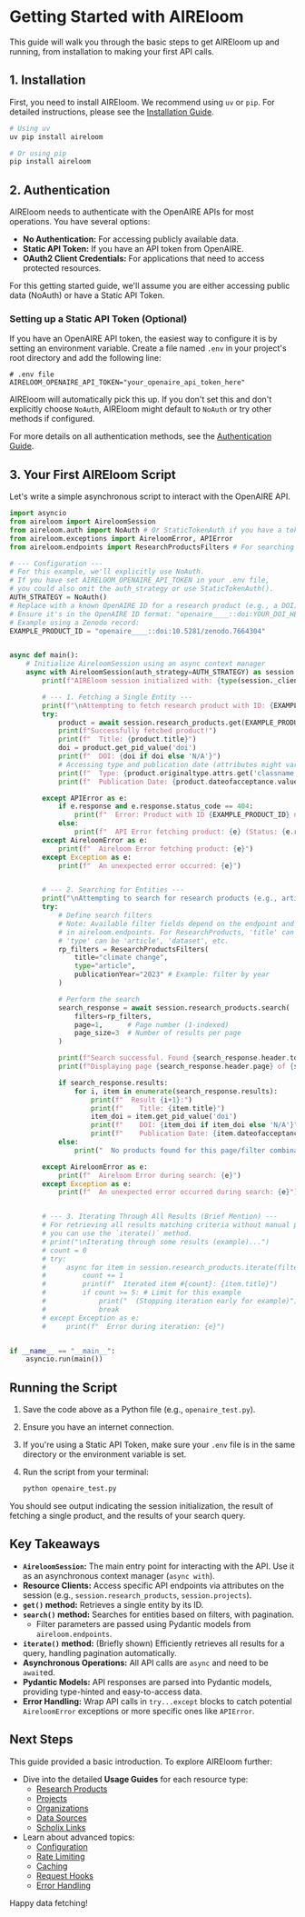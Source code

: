 # Getting Started with AIREloom

This guide will walk you through the basic steps to get AIREloom up and running, from installation to making your first API calls.

## 1. Installation

First, you need to install AIREloom. We recommend using `uv` or `pip`. For detailed instructions, please see the [Installation Guide](installation.md).

```bash
# Using uv
uv pip install aireloom

# Or using pip
pip install aireloom
```

## 2. Authentication

AIREloom needs to authenticate with the OpenAIRE APIs for most operations. You have several options:

*   **No Authentication:** For accessing publicly available data.
*   **Static API Token:** If you have an API token from OpenAIRE.
*   **OAuth2 Client Credentials:** For applications that need to access protected resources.

For this getting started guide, we'll assume you are either accessing public data (NoAuth) or have a Static API Token.

### Setting up a Static API Token (Optional)

If you have an OpenAIRE API token, the easiest way to configure it is by setting an environment variable. Create a file named `.env` in your project's root directory and add the following line:

```dotenv
# .env file
AIRELOOM_OPENAIRE_API_TOKEN="your_openaire_api_token_here"
```

AIREloom will automatically pick this up. If you don't set this and don't explicitly choose `NoAuth`, AIREloom might default to `NoAuth` or try other methods if configured.

For more details on all authentication methods, see the [Authentication Guide](authentication.md).

## 3. Your First AIREloom Script

Let's write a simple asynchronous script to interact with the OpenAIRE API.

```python
import asyncio
from aireloom import AireloomSession
from aireloom.auth import NoAuth # Or StaticTokenAuth if you have a token
from aireloom.exceptions import AireloomError, APIError
from aireloom.endpoints import ResearchProductsFilters # For searching

# --- Configuration ---
# For this example, we'll explicitly use NoAuth.
# If you have set AIRELOOM_OPENAIRE_API_TOKEN in your .env file,
# you could also omit the auth_strategy or use StaticTokenAuth().
AUTH_STRATEGY = NoAuth()
# Replace with a known OpenAIRE ID for a research product (e.g., a DOI)
# Ensure it's in the OpenAIRE ID format: "openaire____::doi:YOUR_DOI_HERE"
# Example using a Zenodo record:
EXAMPLE_PRODUCT_ID = "openaire____::doi:10.5281/zenodo.7664304"


async def main():
    # Initialize AireloomSession using an async context manager
    async with AireloomSession(auth_strategy=AUTH_STRATEGY) as session:
        print(f"AIREloom session initialized with: {type(session._client._auth_strategy).__name__}")

        # --- 1. Fetching a Single Entity ---
        print(f"\nAttempting to fetch research product with ID: {EXAMPLE_PRODUCT_ID}")
        try:
            product = await session.research_products.get(EXAMPLE_PRODUCT_ID)
            print(f"Successfully fetched product!")
            print(f"  Title: {product.title}")
            doi = product.get_pid_value('doi')
            print(f"  DOI: {doi if doi else 'N/A'}")
            # Accessing type and publication date (attributes might vary based on actual model structure)
            print(f"  Type: {product.originaltype.attrs.get('classname') if product.originaltype and product.originaltype.attrs else 'N/A'}")
            print(f"  Publication Date: {product.dateofacceptance.value if product.dateofacceptance else 'N/A'}")

        except APIError as e:
            if e.response and e.response.status_code == 404:
                print(f"  Error: Product with ID {EXAMPLE_PRODUCT_ID} not found (404).")
            else:
                print(f"  API Error fetching product: {e} (Status: {e.response.status_code if e.response else 'N/A'})")
        except AireloomError as e:
            print(f"  Aireloom Error fetching product: {e}")
        except Exception as e:
            print(f"  An unexpected error occurred: {e}")


        # --- 2. Searching for Entities ---
        print("\nAttempting to search for research products (e.g., articles about 'climate change')...")
        try:
            # Define search filters
            # Note: Available filter fields depend on the endpoint and are defined in Pydantic models
            # in aireloom.endpoints. For ResearchProducts, 'title' can be used for keyword search in title.
            # 'type' can be 'article', 'dataset', etc.
            rp_filters = ResearchProductsFilters(
                title="climate change",
                type="article",
                publicationYear="2023" # Example: filter by year
            )

            # Perform the search
            search_response = await session.research_products.search(
                filters=rp_filters,
                page=1,      # Page number (1-indexed)
                page_size=3  # Number of results per page
            )

            print(f"Search successful. Found {search_response.header.total} total matching products.")
            print(f"Displaying page {search_response.header.page} of {search_response.header.totalPages}:")

            if search_response.results:
                for i, item in enumerate(search_response.results):
                    print(f"  Result {i+1}:")
                    print(f"    Title: {item.title}")
                    item_doi = item.get_pid_value('doi')
                    print(f"    DOI: {item_doi if item_doi else 'N/A'}")
                    print(f"    Publication Date: {item.dateofacceptance.value if item.dateofacceptance else 'N/A'}")
            else:
                print("  No products found for this page/filter combination.")

        except AireloomError as e:
            print(f"  Aireloom Error during search: {e}")
        except Exception as e:
            print(f"  An unexpected error occurred during search: {e}")


        # --- 3. Iterating Through All Results (Brief Mention) ---
        # For retrieving all results matching criteria without manual pagination,
        # you can use the `iterate()` method.
        # print("\nIterating through some results (example)...")
        # count = 0
        # try:
        #     async for item in session.research_products.iterate(filters=rp_filters, page_size=5, sortBy="dateofacceptance,desc"):
        #         count += 1
        #         print(f"  Iterated item #{count}: {item.title}")
        #         if count >= 5: # Limit for this example
        #             print("  (Stopping iteration early for example)")
        #             break
        # except Exception as e:
        #     print(f"  Error during iteration: {e}")


if __name__ == "__main__":
    asyncio.run(main())
```

## Running the Script

1.  Save the code above as a Python file (e.g., `openaire_test.py`).
2.  Ensure you have an internet connection.
3.  If you're using a Static API Token, make sure your `.env` file is in the same directory or the environment variable is set.
4.  Run the script from your terminal:

    ```bash
    python openaire_test.py
    ```

You should see output indicating the session initialization, the result of fetching a single product, and the results of your search query.

## Key Takeaways

*   **`AireloomSession`:** The main entry point for interacting with the API. Use it as an asynchronous context manager (`async with`).
*   **Resource Clients:** Access specific API endpoints via attributes on the session (e.g., `session.research_products`, `session.projects`).
*   **`get()` method:** Retrieves a single entity by its ID.
*   **`search()` method:** Searches for entities based on filters, with pagination.
    *   Filter parameters are passed using Pydantic models from `aireloom.endpoints`.
*   **`iterate()` method:** (Briefly shown) Efficiently retrieves all results for a query, handling pagination automatically.
*   **Asynchronous Operations:** All API calls are `async` and need to be `await`ed.
*   **Pydantic Models:** API responses are parsed into Pydantic models, providing type-hinted and easy-to-access data.
*   **Error Handling:** Wrap API calls in `try...except` blocks to catch potential `AireloomError` exceptions or more specific ones like `APIError`.

## Next Steps

This guide provided a basic introduction. To explore AIREloom further:

*   Dive into the detailed **Usage Guides** for each resource type:
    *   [Research Products](usage/research_products.md)
    *   [Projects](usage/projects.md)
    *   [Organizations](usage/organizations.md)
    *   [Data Sources](usage/data_sources.md)
    *   [Scholix Links](usage/scholix.md)
*   Learn about advanced topics:
    *   [Configuration](advanced/configuration.md)
    *   [Rate Limiting](advanced/rate_limiting.md)
    *   [Caching](advanced/caching.md)
    *   [Request Hooks](advanced/hooks.md)
    *   [Error Handling](advanced/error_handling.md)

Happy data fetching!
